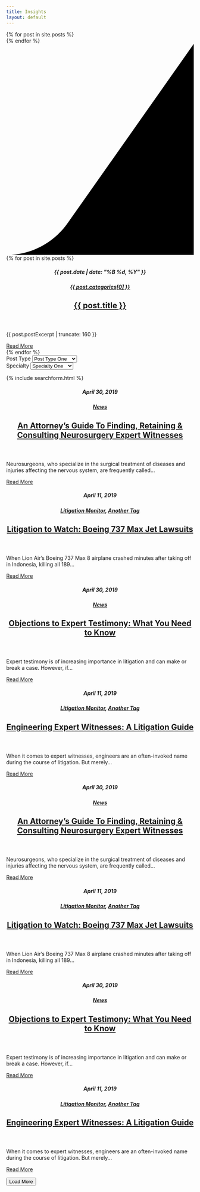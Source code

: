 ```yaml
---
title: Insights
layout: default
---
```


<div class="page-header carousel-header">
    <div class="header-background image-carousel carousel-fadein">
        {% for post in site.posts %}
            <div class="image" style="background-image:url('{{ post.imageUrl }}');"></div>
        {% endfor %}
    </div>
    <div class="site-wrapper grid">
        <div class="header-swoop">
            <svg class="swoop" xmlns="http://www.w3.org/2000/svg" viewBox="0 0 673.8 756"><path d="M673.8 756H0c87.7 0 169.9-42.6 220.5-114.2L673.8 0v756z"/></svg>
        </div>
        <div class="header-text text-carousel carousel-fadein">
            {% for post in site.posts %}
                <article class="header-article">
                    <div class="-inner">            
                        <header>
                            <div class="header-meta">
                                <h5 class="date">{{ post.date | date: "%B %d, %Y" }}</h5>
                                <h5 class="tag"><a href="#">{{ post.categories[0] }}</a></h5>
                            </div>
                            <h1 class="title"><a href="{{ post.url }}">{{ post.title }}</a></h1>
                        </header>
                        <div class="header-article-body">
                            <p>{{ post.postExcerpt | truncate: 160 }}</p>
                        </div>
                        <div class="cta">
                            <a href="{{ post.url }}" class="button hollow -gray-mid">Read More</a>
                        </div>
                    </div>
                </article>
              {% endfor %}
        </div>
    </div>
</div>

<div class="section">
    <div class="site-wrapper">
        <div class="filters">
            <form action="#" id="filters" class="insights-filters -outlined grid col-md-2-3">
                <div class="col-md-1-2">                
                    <div class="select-wrap">
                        <label for="postType">Post Type</label>
                        <select name="postType" id="postType">
                            <option value="postTypeOne">Post Type One</option>
                            <option value="postTypeTwo">Post Type Two</option>
                            <option value="postTypeThree">Post Type Three</option>
                        </select>
                    </div>
                </div>
                <div class="col-md-1-2">                
                    <div class="select-wrap">
                        <label for="specialty">Specialty</label>
                        <select name="specialty" id="specialty">
                            <option value="specialtyOne">Specialty One</option>
                            <option value="specialtyTwo">Specialty Two</option>
                            <option value="specialtyThree">Specialty Three</option>
                        </select>
                    </div>
                </div>
            </form>
            <div class="filter-search col-md-1-3">
                {% include searchform.html %}
            </div>
        </div>
    </div>
</div>

<div class="section padded">
    <div class="site-wrapper">
        <div class="card-grid">
            <article class="card with-image col-lg-1-2">
                <div class="-inner">
                    <header class="card-header">
                        <div class="header-meta">
                            <h5 class="date">April 30, 2019</h5>
                            <h5 class="tag"><a href="#">News</a></h5>
                        </div>
                        <h1 class="card-title"><a href="#">An Attorney’s Guide To Finding, Retaining & Consulting Neurosurgery Expert Witnesses</a></h1>
                    </header>
                    <div class="card-body">
                        <div class="card-text">
                            <p>Neurosurgeons, who specialize in the surgical treatment of diseases and injuries affecting the nervous system, are frequently called... </p>
                        </div>
                    </div>
                    <div class="card-cta">
                        <a href="#" class="button hollow">Read More</a>
                    </div>
                    <div class="card-image"><div class="image" style="background-image:url('/dist/images/4.18.19-blog-neurosurgeons-800x400.jpg');"></div></div>
                </div>
            </article>
            <article class="card col-lg-1-2">
                <div class="-inner">
                    <header class="card-header">
                        <div class="header-meta">
                            <h5 class="date">April 11, 2019</h5>
                            <h5 class="tag"><a href="#">Litigation Monitor</a>, <a href="#">Another Tag</a></h5>
                        </div>
                        <h1 class="card-title"><a href="#">Litigation to Watch: Boeing 737 Max Jet Lawsuits</a></h1>
                    </header>
                    <div class="card-body">
                        <div class="card-text">
                            <p>When Lion Air’s Boeing 737 Max 8 airplane crashed minutes after taking off in Indonesia, killing all 189…</p>
                        </div>
                    </div>
                    <div class="card-cta">
                        <a href="#" class="button hollow">Read More</a>
                    </div>
                </div>
            </article>
            <article class="card col-lg-1-2">
                <div class="-inner">
                    <header class="card-header">
                        <div class="header-meta">
                            <h5 class="date">April 30, 2019</h5>
                            <h5 class="tag"><a href="#">News</a></h5>
                        </div>
                        <h1 class="card-title"><a href="#">Objections to Expert Testimony: What You Need to Know</a></h1>
                    </header>
                    <div class="card-body">
                        <div class="card-text">
                            <p>Expert testimony is of increasing importance in litigation and can make or break a case. However, if…</p>
                        </div>
                    </div>
                    <div class="card-cta">
                        <a href="#" class="button hollow">Read More</a>
                    </div>
                </div>
            </article>
            <article class="card with-image col-lg-1-2">
                <div class="-inner">
                    <header class="card-header">
                        <div class="header-meta">
                            <h5 class="date">April 11, 2019</h5>
                            <h5 class="tag"><a href="#">Litigation Monitor</a>, <a href="#">Another Tag</a></h5>
                        </div>
                        <h1 class="card-title"><a href="#">Engineering Expert Witnesses: A Litigation Guide</a></h1>
                    </header>
                    <div class="card-body">
                        <div class="card-text">
                            <p>When it comes to expert witnesses, engineers are an often-invoked name during the course of litigation. But merely…</p>
                        </div>
                    </div>
                    <div class="card-cta">
                        <a href="#" class="button hollow">Read More</a>
                    </div>
                    <div class="card-image"><div class="image" style="background-image:url('/dist/images/2.7.19-blog-engineering-litigation-guide-800x400.jpg');"></div></div>
                </div>
            </article>
            <article class="card col-lg-1-2">
                <div class="-inner">
                    <header class="card-header">
                        <div class="header-meta">
                            <h5 class="date">April 30, 2019</h5>
                            <h5 class="tag"><a href="#">News</a></h5>
                        </div>
                        <h1 class="card-title"><a href="#">An Attorney’s Guide To Finding, Retaining & Consulting Neurosurgery Expert Witnesses</a></h1>
                    </header>
                    <div class="card-body">
                        <div class="card-text">
                            <p>Neurosurgeons, who specialize in the surgical treatment of diseases and injuries affecting the nervous system, are frequently called... </p>
                        </div>
                    </div>
                    <div class="card-cta">
                        <a href="#" class="button hollow">Read More</a>
                    </div>
                </div>
            </article>
            <article class="card with-image col-lg-1-2">
                <div class="-inner">
                    <header class="card-header">
                        <div class="header-meta">
                            <h5 class="date">April 11, 2019</h5>
                            <h5 class="tag"><a href="#">Litigation Monitor</a>, <a href="#">Another Tag</a></h5>
                        </div>
                        <h1 class="card-title"><a href="#">Litigation to Watch: Boeing 737 Max Jet Lawsuits</a></h1>
                    </header>
                    <div class="card-body">
                        <div class="card-text">
                            <p>When Lion Air’s Boeing 737 Max 8 airplane crashed minutes after taking off in Indonesia, killing all 189…</p>
                        </div>
                    </div>
                    <div class="card-cta">
                        <a href="#" class="button hollow">Read More</a>
                    </div>
                    <div class="card-image"><div class="image" style="background-image:url('/dist/images/4.11.19-blog-737-crashes-800x400.jpg');"></div></div>
                </div>
            </article>
            <article class="card with-image col-lg-1-2">
                <div class="-inner">
                    <header class="card-header">
                        <div class="header-meta">
                            <h5 class="date">April 30, 2019</h5>
                            <h5 class="tag"><a href="#">News</a></h5>
                        </div>
                        <h1 class="card-title"><a href="#">Objections to Expert Testimony: What You Need to Know</a></h1>
                    </header>
                    <div class="card-body">
                        <div class="card-text">
                            <p>Expert testimony is of increasing importance in litigation and can make or break a case. However, if…</p>
                        </div>
                    </div>
                    <div class="card-cta">
                        <a href="#" class="button hollow">Read More</a>
                    </div>
                    <div class="card-image"><div class="image" style="background-image:url('/dist/images/3.21.19-blog-objections-800x400.jpg');"></div></div>
                </div>
            </article>
            <article class="card col-lg-1-2">
                <div class="-inner">
                    <header class="card-header">
                        <div class="header-meta">
                            <h5 class="date">April 11, 2019</h5>
                            <h5 class="tag"><a href="#">Litigation Monitor</a>, <a href="#">Another Tag</a></h5>
                        </div>
                        <h1 class="card-title"><a href="#">Engineering Expert Witnesses: A Litigation Guide</a></h1>
                    </header>
                    <div class="card-body">
                        <div class="card-text">
                            <p>When it comes to expert witnesses, engineers are an often-invoked name during the course of litigation. But merely…</p>
                        </div>
                    </div>
                    <div class="card-cta">
                        <a href="#" class="button hollow">Read More</a>
                    </div>
                </div>
            </article>
        </div>
    </div>
</div>

<div class="section padded-bottom">
    <div class="site-wrapper">
        <p class="align-center"><button class="load-more button hollow">Load More</button></p>
    </div>
</div>